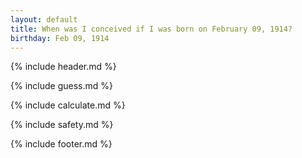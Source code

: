 ```yaml
---
layout: default
title: When was I conceived if I was born on February 09, 1914?
birthday: Feb 09, 1914
---
```


{% include header.md %}

{% include guess.md %}

{% include calculate.md %}

{% include safety.md %}

{% include footer.md %}



